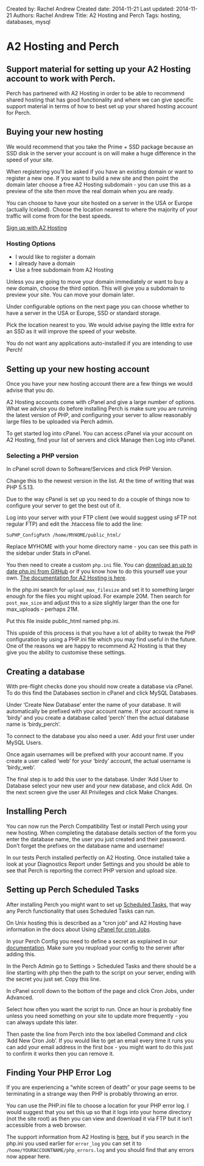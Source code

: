 Created by: Rachel Andrew
Created date: 2014-11-21
Last updated: 2014-11-21
Authors: Rachel Andrew
Title: A2 Hosting and Perch
Tags: hosting, databases, mysql

# A2 Hosting and Perch

## Support material for setting up your A2 Hosting account to work with Perch.

Perch has partnered with A2 Hosting in order to be able to recommend shared hosting that has good functionality and where we can give specific support material in terms of how to best set up your shared hosting account for Perch.

## Buying your new hosting

We would recommend that you take the Prime + SSD package because an SSD disk in the server your account is on will make a huge difference in the speed of your site.

When registering you’ll be asked if you have an existing domain or want to register a new one. If you want to build a new site and then point the domain later choose a free A2 Hosting subdomain - you can use this as a preview of the site then move the real domain when you are ready.

You can choose to have your site hosted on a server in the USA or Europe (actually Iceland). Choose the location nearest to where the majority of your traffic will come from for the best speeds.

[Sign up with A2 Hosting](https://partners.a2hosting.com/solutions.php?id=5615&url=602)

### Hosting Options

* I would like to register a domain
* I already have a domain
* Use a free subdomain from A2 Hosting

Unless you are going to move your domain immediately or want to buy a new domain, choose the third option. This will give you a subdomain to preview your site. You can move your domain later.

Under configurable options on the next page you can choose whether to have a server in the USA or Europe, SSD or standard storage.

Pick the location nearest to you. We would advise paying the little extra for an SSD as it will improve the speed of your website.

You do not want any applications auto-installed if you are intending to use Perch!

## Setting up your new hosting account

Once you have your new hosting account there are a few things we would advise that you do.

A2 Hosting accounts come with cPanel and give a large number of options. What we advise you do before installing Perch is make sure you are running the latest version of PHP, and configuring your server to allow reasonably large files to be uploaded via Perch admin.

To get started log into cPanel. You can access cPanel via your account on A2 Hosting, find your list of servers and click Manage then Log into cPanel.

### Selecting a PHP version

In cPanel scroll down to Software/Services and click PHP Version.

Change this to the newest version in the list. At the time of writing that was PHP 5.5.13.

Due to the way cPanel is set up you need to do a couple of things now to configure your server to get the best out of it.

Log into your server with your FTP client (we would suggest using sFTP not regular FTP) and edit the .htaccess file to add the line:

    SuPHP_ConfigPath /home/MYHOME/public_html/

Replace MYHOME with your home directory name - you can see this path in the sidebar under Stats in cPanel.

You then need to create a custom `php.ini` file. You can [download an up to date php.ini from GitHub](https://github.com/php/php-src/blob/master/php.ini-production) or if you know how to do this yourself use your own. [The documentation for A2 Hosting is here](https://www.a2hosting.com/kb/developer-corner/php/custom-php.ini-files).

In the php.ini search for `upload_max_filesize` and set it to something larger enough for the files you might upload. For example 20M. Then search for `post_max_size` and adjust this to a size slightly larger than the one for max_uploads - perhaps 21M.

Put this file inside public_html named php.ini.

This upside of this process is that you have a lot of ability to tweak the PHP configuration by using a PHP.ini file which you may find useful in the future. One of the reasons we are happy to recommend A2 Hosting is that they give you the ability to customise these settings.

## Creating a database

With pre-flight checks done you should now create a database via cPanel. To do this find the Databases section in cPanel and click MySQL Databases.

Under ‘Create New Database’ enter the name of your database. It will automatically be prefixed with your account name. If your account name is ‘birdy’ and you create a database called ‘perch’ then the actual database name is ‘birdy_perch’.

To connect to the database you also need a user. Add your first user under MySQL Users.

Once again usernames will be prefixed with your account name. If you create a user called ‘web’ for your ‘birdy’ account, the actual username is ‘birdy_web’.

The final step is to add this user to the database. Under ‘Add User to Database select your new user and your new database, and click Add. On the next screen give the user All Privileges and click Make Changes.

## Installing Perch

You can now run the Perch Compatibility Test or install Perch using your new hosting. When completing the database details section of the form you enter the database name, the user you just created and their password. Don’t forget the prefixes on the database name and username!

In our tests Perch installed perfectly on A2 Hosting. Once installed take a look at your Diagnostics Report under Settings and you should be able to see that Perch is reporting the correct PHP version and upload size.

## Setting up Perch Scheduled Tasks

After installing Perch you might want to set up [Scheduled Tasks](http://docs.grabaperch.com/docs/scheduled-tasks/), that way any Perch functionality that uses Scheduled Tasks can run.

On Unix hosting this is described as a “cron job” and A2 Hosting have information in the docs about Using [cPanel for cron Jobs](http://www.a2hosting.com/kb/cpanel/advanced-features/cron-jobs).

In your Perch Config you need to define a secret as explained in our [documentation](http://docs.grabaperch.com/docs/scheduled-tasks/). Make sure you reupload your config to the server after adding this.

In the Perch Admin go to Settings > Scheduled Tasks and there should be a line starting with php then the path to the script on your server, ending with the secret you just set. Copy this line.

In cPanel scroll down to the bottom of the page and click Cron Jobs, under Advanced.

Select how often you want the script to run. Once an hour is probably fine unless you need something on your site to update more frequently - you can always update this later.

Then paste the line from Perch into the box labelled Command and click ‘Add New Cron Job’. If you would like to get an email every time it runs you can add your email address in the first box - you might want to do this just to confirm it works then you can remove it.

## Finding Your PHP Error Log

If you are experiencing a “white screen of death” or your page seems to be terminating in a strange way then PHP is probably throwing an error.

You can use the PHP.ini file to choose a location for your PHP error log. I would suggest that you set this up so that it logs into your home directory (not the site root) as then you can view and download it via FTP but it isn’t accessible from a web browser.

The support information from A2 Hosting is [here](http://www.a2hosting.com/kb/developer-corner/php/using-php.ini-directives/php-error-log), but if you search in the php.ini you used earlier for `error_log` you can set it to `/home/YOURACCOUNTNAME/php_errors.log` and you should find that any errors now appear here.
